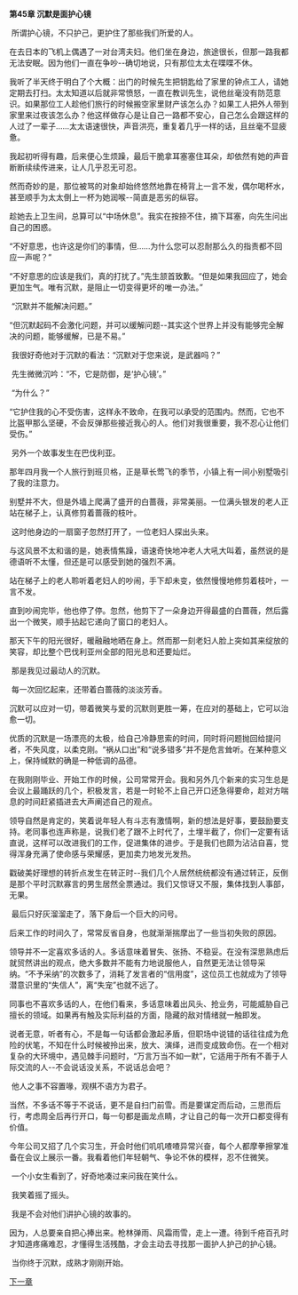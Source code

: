 **第45章 沉默是面护心镜**



​     所谓护心镜，不只护己，更护住了那些我们所爱的人。 

​    在去日本的飞机上偶遇了一对台湾夫妇。他们坐在身边，旅途很长，但那一路我都无法安眠。因为他们一直在争吵--确切地说，只有那位太太在喋喋不休。 

​    我听了半天终于明白了个大概：出门的时候先生把钥匙给了家里的钟点工人，请她定期去打扫。太太知道以后就非常愤怒，一直在教训先生，说他丝毫没有防范意识。如果那位工人趁他们旅行的时候搬空家里财产该怎么办？如果工人把外人带到家里来过夜该怎么办？他这样做存心是让自己一路都不安心，自己怎么会跟这样的人过了一辈子……太太语速很快，声音洪亮，重复着几乎一样的话，且丝毫不显疲惫。 

​    我起初听得有趣，后来便心生烦躁，最后干脆拿耳塞塞住耳朵，却依然有她的声音断断续续传进来，让人几乎忍无可忍。 

​    然而奇妙的是，那位被骂的对象却始终悠然地靠在椅背上一言不发，偶尔喝杯水，甚至顺手为太太倒上一杯为她润喉--简直是恶劣的纵容。 

​    趁她去上卫生间，总算可以“中场休息”。我实在按捺不住，摘下耳塞，向先生问出自己的困惑。 

​    “不好意思，也许这是你们的事情，但……为什么您可以忍耐那么久的指责都不回应一声呢？” 

​    “不好意思的应该是我们，真的打扰了。”先生颔首致歉。“但是如果我回应了，她会更加生气。唯有沉默，是阻止一切变得更坏的唯一办法。” 

​    “沉默并不能解决问题。” 

​    “但沉默起码不会激化问题，并可以缓解问题--其实这个世界上并没有能够完全解决的问题，能够缓解，已是不易。” 

​    我很好奇他对于沉默的看法：“沉默对于您来说，是武器吗？” 

​    先生微微沉吟：“不，它是防御，是‘护心镜’。” 

​    “为什么？” 

​    “它护住我的心不受伤害，这样永不致命，在我可以承受的范围内。然而，它也不比盔甲那么坚硬，不会反弹那些接近我心的人。他们对我很重要，我不忍心让他们受伤。” 

​    另外一个故事发生在巴伐利亚。 

​    那年四月我一个人旅行到班贝格，正是草长莺飞的季节，小镇上有一间小别墅吸引了我的注意力。 

​    别墅并不大，但是外墙上爬满了盛开的白蔷薇，非常美丽。一位满头银发的老人正站在梯子上，认真修剪着蔷薇的枝叶。 

​    这时他身边的一扇窗子忽然打开了，一位老妇人探出头来。 

​    与这风景不太和谐的是，她表情焦躁，语速奇快地冲老人大吼大叫着，虽然说的是德语听不太懂，但还是可以感受到她的强烈不满。 

​    站在梯子上的老人聆听着老妇人的吵闹，手下却未变，依然慢慢地修剪着枝叶，一言不发。 

​    直到吵闹完毕，他也停了停。忽然，他剪下了一朵身边开得最盛的白蔷薇，然后露出一个微笑，顺手拈起它递向了窗口的老妇人。 

​    那天下午的阳光很好，暖融融地晒在身上。然而那一刻老妇人脸上突如其来绽放的笑容，却比整个巴伐利亚州全部的阳光总和还要灿烂。 

​    那是我见过最动人的沉默。 

​    每一次回忆起来，还带着白蔷薇的淡淡芳香。 

​    沉默可以应对一切，带着微笑与爱的沉默则更胜一筹，在应对的基础上，它可以治愈一切。 

​    优质的沉默是一场漂亮的太极，给自己冷静思索的时间，同时将问题抛回给提问者，不失风度，以柔克刚。“祸从口出”和“说多错多”并不是危言耸听。在某种意义上，保持缄默的确是一种低调的品德。 

​    在我刚刚毕业、开始工作的时候，公司常常开会。我和另外几个新来的实习生总是会议上最踊跃的几个，积极发言，若是一时轮不上自己开口还急得要命，趁对方喘息的时间赶紧插进去大声阐述自己的观点。 

​    领导自然是肯定的，笑着说年轻人有斗志有激情啊，新的想法是好事，要鼓励要支持。老同事也连声称是，说我们老了跟不上时代了，土埋半截了，你们一定要有话直说，这样可以改进我们的工作，促进集体的进步。于是我们也颇为沾沾自喜，觉得浑身充满了使命感与荣耀感，更加卖力地发光发热。 

​    戳破美好理想的转折点发生在转正时--我们几个人居然统统都没有通过转正，反倒是那个平时沉默寡言的男生居然全票通过。我们又惊讶又不服，集体找到人事部，无果。 

​    最后只好灰溜溜走了，落下身后一个巨大的问号。 

​    后来工作的时间久了，常常反省自身，也就渐渐揣摩出了一些当初失败的原因。 

​    领导并不一定喜欢多话的人。多话意味着冒失、张扬、不稳妥。在没有深思熟虑后就贸然讲出的观点，绝大多数并不能有力地说服他人，自然更无法让领导采纳。“不予采纳”的次数多了，消耗了发言者的“信用度”，这位员工也就成为了领导潜意识里的“失信人”，离“失宠”也就不远了。 

​    同事也不喜欢多话的人，在他们看来，多话意味着出风头、抢业务，可能威胁自己擅长的领域。如果再有触及实际利益的方面，隐藏的敌对情绪就一触即发。 

​    说者无意，听者有心，不是每一句话都会激起矛盾，但职场中说错的话往往成为危险的伏笔，不知在什么时候被拎出来，放大、演绎，进而变成致命伤。在一个相对复杂的大环境中，遇见棘手问题时，“万言万当不如一默”，它适用于所有不善于人际交流的人--不会说话没关系，不说话总会吧？ 

​    他人之事不容置喙，观棋不语方为君子。 

​    当然，不多话不等于不说话，更不是自扫门前雪。而是要谋定而后动，三思而后行，考虑周全后再行开口，每一句都是画龙点睛，才让自己的每一次开口都变得有价值。 

​    今年公司又招了几个实习生，开会时他们叽叽喳喳异常兴奋，每个人都摩拳擦掌准备在会议上展示一番。我看着他们年轻朝气、争论不休的模样，忍不住微笑。 

​    一个小女生看到了，好奇地凑过来问我在笑什么。 

​    我笑着摇了摇头。 

​    我是不会对他们讲护心镜的故事的。 

​    因为，人总要亲自把心捧出来。枪林弹雨、风霜雨雪，走上一遭。待到千疮百孔时才知道疼痛难忍，才懂得生活残酷，才会主动去寻找那一面护人护己的护心镜。 

​    当你终于沉默，成熟才刚刚开始。  

[下一章](https://github.com/LiQinglin007/liqinglin/blob/master/%E4%B8%80%E5%88%87%E9%83%BD%E6%98%AF%E6%9C%80%E5%A5%BD%E7%9A%84%E5%AE%89%E6%8E%92/%E7%AC%AC46%E7%AB%A0%20%E8%AE%B0%E5%BE%97%EF%BC%8C%E5%B0%B1%E6%98%AF%E6%9C%80%E5%A5%BD%E7%9A%84%E8%AF%81%E6%98%8E.md)
